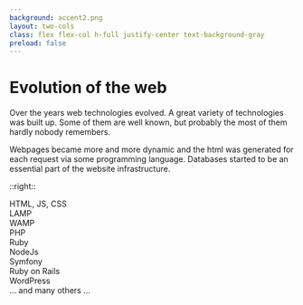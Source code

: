 ```yaml
---
background: accent2.png
layout: two-cols
class: flex flex-col h-full justify-center text-background-gray
preload: false
---
```


# Evolution of the web

Over the years web technologies evolved. A great variety of technologies was built up. Some of them are well known, but probably the most of them hardly nobody remembers.

Webpages became more and more dynamic and the html was generated for each request via some programming language. Databases started to be an essential part of the website infrastructure. 

<IonosLogo left="false" />

::right::
<div class="absolute text-6xl font-bold top-100px left-500px">HTML, JS, CSS</div>
<div class="absolute text-3xl font-bold left-620px top-180px">LAMP</div>
<div class="absolute text-1xl font-bold left-770px top-200px">WAMP</div>
<div class="absolute text-5xl font-bold left-800px top-250px">PHP</div>
<div class="absolute text-2xl font-bold left-590px top-250px">Ruby</div>
<div class="absolute text-2xl font-bold left-660px top-300px">NodeJs</div>
<div class="absolute text-1xl font-bold left-550px top-340px">Symfony</div>
<div class="absolute text-2xl font-bold left-780px top-360px">Ruby on Rails</div>
<div class="absolute text-3xl font-bold left-600px top-400px">WordPress</div>
<div class="absolute text-2xl font-bold left-680px top-450px">... and many others ...</div>

<Footer
  title="Copyright © 1&1 IONOS SE 2021"
  :social="[
    { type: 'gh', username: 'ionos-deploy-now' }
  ]"
/>

<!--
-->
